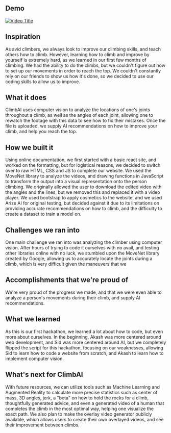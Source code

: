## Demo
[![Video Title](https://img.youtube.com/vi/-XrwzfBBWmc&ab_channel=SidReddy/0.jpg)](https://www.youtube.com/watch?v=-XrwzfBBWmc&ab_channel=SidReddy)

## Inspiration
As avid climbers, we always look to improve our climbing skills, and teach others how to climb. However, learning how to climb and improve by yourself is extremely hard, as we learned in our first few months of climbing. We had the ability to do the climbs, but we couldn't figure out how to set up our movements in order to reach the top. We couldn't constantly rely on our friends to show us how it's done, so we decided to use our coding skills to allow us to improve. 
## What it does
ClimbAI uses computer vision to analyze the locations of one's joints throughout a climb, as well as the angles of each joint, allowing one to rewatch the footage with this data to see how to fix their mistakes. Once the file is uploaded, we supply AI recommendations on how to improve your climb, and help you reach the top. 
## How we built it
Using online documentation, we first started with a basic react site, and worked on the formatting, but for logistical reasons, we decided to switch over to raw HTML, CSS and JS to complete our website. We used the MoveNet library to analyze the videos, and drawing functions in JavaScript to transform the output into a visual representation onto the person climbing. We originally allowed the user to download the edited video with the angles and the lines, but we removed this and replaced it with a video player. We used bootstrap to apply cosmetics to the website, and we used Arize AI for original testing, but decided against it due to its limitations on providing accurate recommendations on how to climb, and the difficulty to create a dataset to train a model on.
## Challenges we ran into
One main challenge we ran into was analyzing the climber using computer vision. After hours of trying to code it ourselves with no avail, and testing other libraries online with no luck, we stumbled upon the MoveNet library created by Google, allowing us to accurately locate the joints during a climb, which is very difficult given the maneuvers that we 
## Accomplishments that we're proud of
We're very proud of the progress we made, and that we were even able to analyze a person's movements during their climb, and supply AI recommendations.
## What we learned
As this is our first hackathon, we learned a lot about how to code, but even more about ourselves. In the beginning, Akash was more centered around web development, and Sid was more centered around AI, but we completely flipped the script for this hackathon, focusing on our weaknesses, allowing Sid to learn how to code a website from scratch, and Akash to learn how to implement computer vision. 
## What's next for ClimbAI
With future resources, we can utilize tools such as Machine Learning and Augmented Reality to calculate more precise statistics such as center of mass, 3D angles, jerk, a "beta" on how to hold the rocks for a climb, thoughtfully generated advice, and even a generated video of a human that completes the climb in the most optimal way, helping one visualize the exact path. We also plan to make the overlay video generator publicly available, which allows users to create their own overlayed videos, and see their improvement between climbs.
